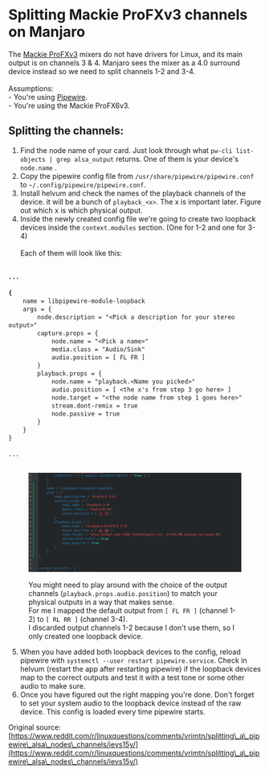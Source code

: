 # Splitting Mackie ProFXv3 channels on Manjaro

The [Mackie ProFXv3](https://mackie.com/en/products/mixers/profxv3-series) mixers do not have drivers for Linux, and its main output is on channels 3 & 4. Manjaro sees the mixer as a 4.0 surround device instead so we need to split channels 1-2 and 3-4.\
\
Assumptions: \
\- You're using [Pipewire](https://pipewire.org/).\
\- You're using the Mackie ProFX6v3.

## Splitting the channels:

1. Find the node name of your card. Just look through what `pw-cli list-objects | grep alsa_output` returns. One of them is your device's `node.name` .
2. Copy the pipewire config file from `/usr/share/pipewire/pipewire.conf` to `~/.config/pipewire/pipewire.conf`.
3. Install helvum and check the names of the playback channels of the device. it will be a bunch of `playback_<x>`. The x is important later. Figure out which x is which physical output.
4. Inside the newly created config file we're going to create two loopback devices inside the `context.modules` section. (One for 1-2 and one for 3-4)\
   \
   Each of them will look like this:

<pre class="language-systemd" data-title="~/.config/pipewire/pipewire.conf"><code class="lang-systemd"><strong>
</strong><strong>...
</strong><strong>
</strong><strong>{   
</strong>    name = libpipewire-module-loopback
    args = {        
        node.description = "&#x3C;Pick a description for your stereo output>"
        capture.props = {
            node.name = "&#x3C;Pick a name>"
            media.class = "Audio/Sink"
            audio.position = [ FL FR ]
        }
        playback.props = {
            node.name = "playback.&#x3C;Name you picked>"
            audio.position = [ &#x3C;the x's from step 3 go here> ]
            node.target = "&#x3C;the node name from step 1 goes here>"
            stream.dont-remix = true
            node.passive = true
        }
    }
}

...

</code></pre>

<div align="left">

<figure><img src="../.gitbook/assets/image (10).png" alt=""><figcaption><p>You might need to play around with the choice of the output channels (<code>playback.props.audio.position</code>) to match your physical outputs in a way that makes sense. <br>For me I mapped the default output from <code>[ FL FR ]</code> (channel 1-2)  to <code>[ RL RR ]</code> (channel 3-4).  <br>I discarded output channels 1-2 because I don't use them, so I only created one loopback device.</p></figcaption></figure>

</div>

5. When you have added both loopback devices to the config, reload pipewire with `systemctl --user restart pipewire.service`. Check in helvum (restart the app after restarting pipewire) if the loopback devices map to the correct outputs and test it with a test tone or some other audio to make sure.
6. Once you have figured out the right mapping you're done. Don't forget to set your system audio to the loopback device instead of the raw device. This config is loaded every time pipewire starts.







Original source: [https://www.reddit.com/r/linuxquestions/comments/vrimtn/splitting\_a\_pipewire\_alsa\_nodes\_channels/ievs15y/](https://www.reddit.com/r/linuxquestions/comments/vrimtn/splitting\_a\_pipewire\_alsa\_nodes\_channels/ievs15y/)
